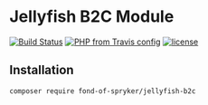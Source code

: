 # Jellyfish B2C Module
[![Build Status](https://travis-ci.org/fond-of/spryker-jellyfish-b2c.svg?branch=master)](https://travis-ci.org/fond-of/spryker-jellyfish-b2c)
[![PHP from Travis config](https://img.shields.io/travis/php-v/symfony/symfony.svg)](https://php.net/)
[![license](https://img.shields.io/github/license/mashape/apistatus.svg)](https://packagist.org/packages/fond-of-spryker/jellyfish-b2c)

## Installation

```
composer require fond-of-spryker/jellyfish-b2c
```

